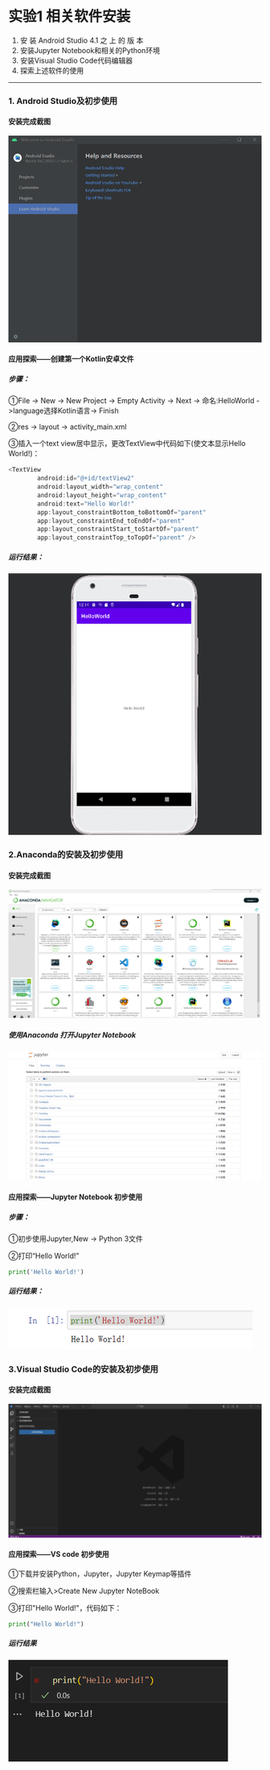 # 实验1 相关软件安装

 1. 安 装 Android Studio 4.1 之 上 的 版 本
 2. 安装Jupyter Notebook和相关的Python环境
 3. 安装Visual Studio Code代码编辑器
 4. 探索上述软件的使用
---
 ### 1. Android Studio及初步使用

 ####   安装完成截图

![Android Studio安装截图](./Images/1.png)



#### 应用探索——创建第一个Kotlin安卓文件

##### 步骤：

①File -> New -> New Project -> Empty Activity -> Next -> 命名:HelloWorld ->language选择Kotlin语言-> Finish



②res -> layout -> activity_main.xml



③插入一个text view居中显示，更改TextView中代码如下(使文本显示Hello World!)：

```kotlin
<TextView
        android:id="@+id/textView2"
        android:layout_width="wrap_content"
        android:layout_height="wrap_content"
        android:text="Hello World!"
        app:layout_constraintBottom_toBottomOf="parent"
        app:layout_constraintEnd_toEndOf="parent"
        app:layout_constraintStart_toStartOf="parent"
        app:layout_constraintTop_toTopOf="parent" />
```



##### 运行结果：

![Android Studio](./Images/2.png)



### 2.Anaconda的安装及初步使用

#### 安装完成截图

![Anaconda](./Images/3.png)



##### 使用Anaconda 打开Jupyter Notebook

![Jupyter](./Images/4.png)



#### 应用探索——Jupyter Notebook 初步使用

#####  步骤：

①初步使用Jupyter,New -> Python 3文件



②打印“Hello World!”

```python
print('Hello World!')
```



##### 运行结果：

![Jupyter](./Images/5.png)



### 3.Visual Studio Code的安装及初步使用

#### 安装完成截图

![vsc](./Images/6.png)



#### 应用探索——VS code 初步使用

①下载并安装Python，Jupyter，Jupyter Keymap等插件



②搜索栏输入>Create New Jupyter NoteBook



③打印"Hello World!"，代码如下：

```python
print("Hello World!")
```



##### 运行结果

![VS code](./Images/7.png)



###  